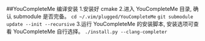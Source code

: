 ##YouCompleteMe 编译安装
	1.安装好 cmake
	2.进入 YouCompleteMe 目录, 确认 submodule 是否完备。
	`cd ~/.vim/plugged/YouCompleteMe`
	`git submodule update --init --recursive`
	3.运行 YouCompleteMe 的安装脚本, 安装选项可查看 YouCompleteMe 自行选择。
	`./install.py --clang-completer`
